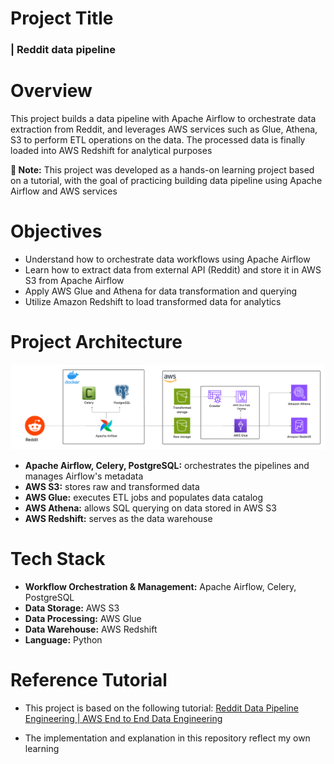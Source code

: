 # Project Title
### | **Reddit data pipeline**

# Overview
This project builds a data pipeline with Apache Airflow to orchestrate data extraction from Reddit, and leverages AWS services such as Glue, Athena, S3 to perform ETL operations on the data. The processed data is finally loaded into AWS Redshift for analytical purposes

**📌 Note:** This project was developed as a hands-on learning project based on a tutorial, with the goal of practicing building data pipeline using Apache Airflow and AWS services 

# Objectives
- Understand how to orchestrate data workflows using Apache Airflow
- Learn how to extract data from external API (Reddit) and store it in AWS S3 from Apache Airflow
- Apply AWS Glue and Athena for data transformation and querying
- Utilize Amazon Redshift to load transformed data for analytics
  
# Project Architecture
![System Architecture Diagram](img/system_architecture_diagram.png)

- **Apache Airflow, Celery, PostgreSQL:** orchestrates the pipelines and manages Airflow's metadata 
- **AWS S3:** stores raw and transformed data
- **AWS Glue:** executes ETL jobs and populates data catalog
- **AWS Athena:** allows SQL querying on data stored in AWS S3
- **AWS Redshift:** serves as the data warehouse
  
# Tech Stack
- **Workflow Orchestration & Management:** Apache Airflow, Celery, PostgreSQL
- **Data Storage:** AWS S3
- **Data Processing:** AWS Glue
- **Data Warehouse:** AWS Redshift
- **Language:** Python
  
# Reference Tutorial
- This project is based on the following tutorial: [Reddit Data Pipeline Engineering | AWS End to End Data Engineering](https://www.youtube.com/watch?v=LSlt6iVI_9Y)

- The implementation and explanation in this repository reflect my own learning

